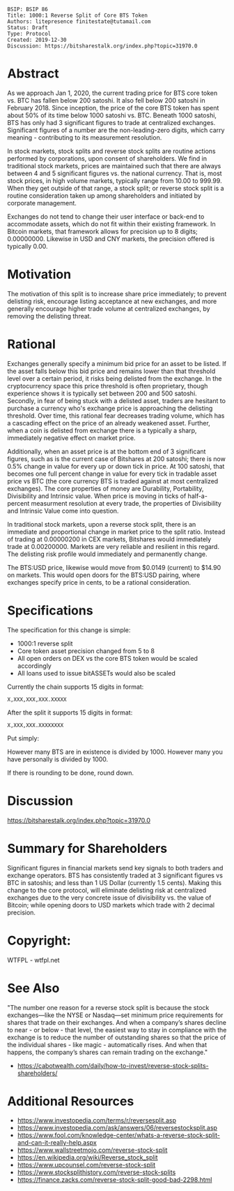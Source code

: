     BSIP: BSIP 86
    Title: 1000:1 Reverse Split of Core BTS Token
    Authors: litepresence finitestate@tutamail.com
    Status: Draft
    Type: Protocol
    Created: 2019-12-30 
    Discussion: https://bitsharestalk.org/index.php?topic=31970.0


# Abstract

As we approach Jan 1, 2020, the current trading price for BTS core token vs. BTC has fallen below 200 satoshi.  It also fell below 200 satoshi in February 2018.  Since inception, the price of the core BTS token has spent about 50% of its time below 1000 satoshi vs. BTC.  Beneath 1000 satoshi, BTS has only had 3 significant figures to trade at centralized exchanges.  Significant figures of a number are the non-leading-zero digits, which carry meaning - contributing to its measurement resolution. 

In stock markets, stock splits and reverse stock splits are routine actions performed by corporations, upon consent of shareholders.  We find in traditional stock markets, prices are maintained such that there are always between 4 and 5 significant figures vs. the national currency.   That is, most stock prices, in high volume markets, typically range from 10.00 to 999.99.   When they get outside of that range, a stock split; or reverse stock split is a routine consideration taken up among shareholders and initiated by corporate management.   

Exchanges do not tend to change their user interface or back-end to accommodate assets, which do not fit within their existing framework.  In Bitcoin markets, that framework allows for precision up to 8 digits; 0.00000000.  Likewise in USD and CNY markets, the precision offered is typically 0.00.   


# Motivation

The motivation of this split is to increase share price immediately; to prevent delisting risk, encourage listing acceptance at new exchanges, and more generally encourage higher trade volume at centralized exchanges, by removing the delisting threat.    


# Rational

Exchanges generally specify a minimum bid price for an asset to be listed.  If the asset falls below this bid price and remains lower than that threshold level over a certain period, it risks being delisted from the exchange.  In the cryptocurrency space this price threshold is often proprietary, though experience shows it is typically set between 200 and 500 satoshi.  Secondly, in fear of being stuck with a delisted asset, traders are hesitant to purchase a currency who's exchange price is approaching the delisting threshold.   Over time, this rational fear decreases trading volume, which has a cascading effect on the price of an already weakened asset.  Further, when a coin is delisted from exchange there is a typically a sharp, immediately negative effect on market price.   

Additionally, when an asset price is at the bottom end of 3 significant figures, such as is the current case of Bitshares at 200 satoshi; there is now 0.5% change in value for every up or down tick in price.  At 100 satoshi, that becomes one full percent change in value for every tick in tradable asset price vs BTC (the core currency BTS is traded against at most centralized exchanges).  The core properties of money are Durability, Portability, Divisibility and Intrinsic value.   When price is moving in ticks of half-a-percent measurment resolution at every trade, the properties of Divisibility and Intrinsic Value come into question.  

In traditional stock markets, upon a reverse stock split, there is an immediate and proportional change in market price to the split ratio.   Instead of trading at 0.00000200 in CEX markets, Bitshares would immediately trade at 0.00200000.   Markets are very reliable and resilient in this regard.   The delisting risk profile would immediately and permanently change.  

The BTS:USD price, likewise would move from $0.0149 (current) to $14.90 on markets.  This would open doors for the BTS:USD pairing, where exchanges specify price in cents, to be a rational consideration. 


# Specifications

The specification for this change is simple:

- 1000:1 reverse split
- Core token asset precision changed from 5 to 8
- All open orders on DEX vs the core BTS token would be scaled accordingly
- All loans used to issue bitASSETs would also be scaled

Currently the chain supports 15 digits in format:

    X,XXX,XXX,XXX.XXXXX

After the split it supports 15 digits in format:

    X,XXX,XXX.XXXXXXXX

Put simply:

However many BTS are in existence is divided by 1000.  However many you have personally is divided by 1000.  

If there is rounding to be done, round down.


# Discussion

https://bitsharestalk.org/index.php?topic=31970.0


# Summary for Shareholders


Significant figures in financial markets send key signals to both traders and exchange operators.   BTS has consistently traded at 3 significant figures vs BTC in satoshis; and less than 1 US Dollar (currently 1.5 cents).   Making this change to the core protocol, will eliminate delisting risk at centralized exchanges due to the very concrete issue of divisibility vs. the value of Bitcoin; while opening doors to USD markets which trade with 2 decimal precision.


# Copyright: 

WTFPL - wtfpl.net


# See Also

"The number one reason for a reverse stock split is because the stock exchanges—like the NYSE or Nasdaq—set minimum price requirements for shares that trade on their exchanges. And when a company’s shares decline to near - or below - that level, the easiest way to stay in compliance with the exchange is to reduce the number of outstanding shares so that the price of the individual shares - like magic - automatically rises. And when that happens, the company’s shares can remain trading on the exchange."

- https://cabotwealth.com/daily/how-to-invest/reverse-stock-splits-shareholders/

# Additional Resources

- https://www.investopedia.com/terms/r/reversesplit.asp
- https://www.investopedia.com/ask/answers/06/reversestocksplit.asp
- https://www.fool.com/knowledge-center/whats-a-reverse-stock-split-and-can-it-really-help.aspx
- https://www.wallstreetmojo.com/reverse-stock-split
- https://en.wikipedia.org/wiki/Reverse_stock_split
- https://www.upcounsel.com/reverse-stock-split
- https://www.stocksplithistory.com/reverse-stock-splits
- https://finance.zacks.com/reverse-stock-split-good-bad-2298.html
